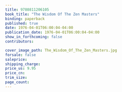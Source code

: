 ```yaml
---
title: 9780811206105
book_title: "The Wisdom Of The Zen Masters"
binding: paperback
published: true
date: 1976-04-01T06:00:04-04:00
publication_date: 1976-04-01T06:00:04-04:00
show_in_forthcoming: false
contributors:

cover_image_path: The_Wisdom_Of_The_Zen_Masters.jpg
forsale: false
saleprice:
shipping_charge:
price_us: 9.95
price_cn:
trim_size:
page_count:
---
```


